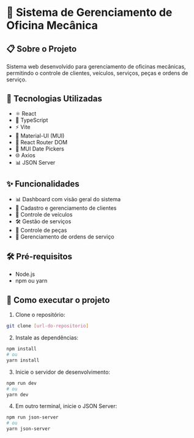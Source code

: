 # 🔧 Sistema de Gerenciamento de Oficina Mecânica

## 📋 Sobre o Projeto
Sistema web desenvolvido para gerenciamento de oficinas mecânicas, permitindo o controle de clientes, veículos, serviços, peças e ordens de serviço.

## 🚀 Tecnologias Utilizadas
- ⚛️ React
- 📘 TypeScript
- ⚡ Vite
- 🎨 Material-UI (MUI)
- 🔄 React Router DOM
- 📅 MUI Date Pickers
- 🌐 Axios
- 📊 JSON Server

## ✨ Funcionalidades
- 📊 Dashboard com visão geral do sistema
- 👥 Cadastro e gerenciamento de clientes
- 🚗 Controle de veículos
- 🛠️ Gestão de serviços
- 🔧 Controle de peças
- 📝 Gerenciamento de ordens de serviço

## 🛠️ Pré-requisitos
- Node.js
- npm ou yarn

## 🚀 Como executar o projeto

1. Clone o repositório:
```bash
git clone [url-do-repositorio]
```

2. Instale as dependências:
```bash
npm install
# ou
yarn install
```

3. Inicie o servidor de desenvolvimento:
```bash
npm run dev
# ou
yarn dev
```

4. Em outro terminal, inicie o JSON Server:
```bash
npm run json-server
# ou
yarn json-server
```

